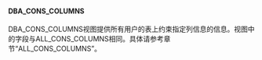 #### DBA_CONS_COLUMNS

DBA_CONS_COLUMNS视图提供所有用户的表上约束指定列信息的信息。视图中的字段与ALL_CONS_COLUMNS相同。具体请参考章节“ALL_CONS_COLUMNS”。